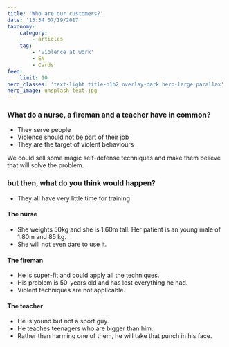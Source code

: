 ```yaml
---
title: 'Who are our customers?'
date: '13:34 07/19/2017'
taxonomy:
    category:
        - articles
    tag:
        - 'violence at work'
        - EN
        - Cards
feed:
    limit: 10
hero_classes: 'text-light title-h1h2 overlay-dark hero-large parallax'
hero_image: unsplash-text.jpg
---
```


### **What do a nurse, a fireman and a teacher have in common?**

* They serve people
* Violence should not be part of their job
* They are the target of violent behaviours


We could sell some magic self-defense techniques and make them believe that will solve the problem.

### **but then, what do you think would happen?**

* They all have very little time for training

#### The nurse
* She weights 50kg and she is 1.60m tall. Her patient is an young male of 1.80m and 85 kg.
* She will not even dare to use it.

#### The fireman
* He is super-fit and could apply all the techniques.
* His problem is 50-years old and has lost everything he had.
* Violent techniques are not applicable.

#### The teacher
* He is yound but not a sport guy.
* He teaches teenagers who are bigger than him.
* Rather than harming one of them, he will take that punch in his face.
